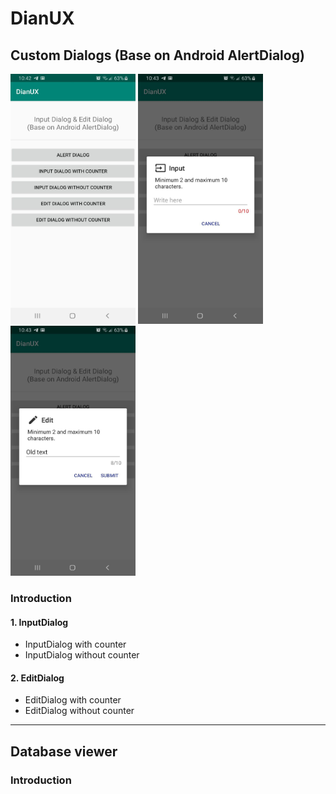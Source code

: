 # DianUX
## Custom Dialogs (Base on Android AlertDialog)


<p float="left">
 <img src="https://github.com/dian-soha/DianUX/blob/master/Dialogs.jpg"  width="200" height="400">
<img src="https://github.com/dian-soha/DianUX/blob/master/InputDialog.jpg"  width="200" height="400">
<img src="https://github.com/dian-soha/DianUX/blob/master/EditDialog.jpg"  width="200" height="400">
</p>


### Introduction



#### 1. InputDialog
- InputDialog with counter 
- InputDialog without counter
#### 2. EditDialog
- EditDialog with counter 
- EditDialog without counter


***


## Database viewer


### Introduction
